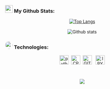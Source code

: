 ### <img src='https://media1.giphy.com/media/du3J3cXyzhj75IOgvA/giphy.gif?cid=ecf05e47x2g034i9pzwtzzsd3xgg2w9nr94t4tflbbgo3008&rid=giphy.gif' width='25px'> My Github Stats:

<div align="center">
<a href="https://github.com/San411/github-readme-stats"><img src="https://github-readme-stats.vercel.app/api/top-langs/?username=San411&amp;theme=prussian&amp;layout=compact&amp;text_color=daf7dc" alt="Top Langs" /></a>
</div>

<br>

<div align="center">
<img src="https://github-readme-stats.vercel.app/api?username=San411&amp;theme=prussian&amp;show_icons=true&amp;title_color=ffc857&amp;icon_color=8ac926&amp;text_color=daf7dc&amp;hide=[&quot;stars&quot;]" alt="Github stats">
</img>
</div>


### <img src ='https://media.giphy.com/media/U4FkC2VqpeNRHjTDQ5/giphy-downsized.gif' width='25px' style="border-radius:50%"> Technologies:
<p align="center">
      <img src="https://www.vectorlogo.zone/logos/python/python-icon.svg" alt="python" width="30" height="30"/>&nbsp;
      <img src="https://raw.githubusercontent.com/abranhe/programming-languages-logos/master/src/cpp/cpp.svg" alt="CPP" width="30" height="30"/>&nbsp;
      <img src="https://www.vectorlogo.zone/logos/git-scm/git-scm-icon.svg" alt="GIT" width="30" height="30"/>   &nbsp;
      <img src="https://www.vectorlogo.zone/logos/jupyter/jupyter-icon.svg" alt="IPYNB" width="30" height="30"/> 
</p>
<br>
<p align = "center">
<a href="https://hits.seeyoufarm.com"><img src="https://hits.seeyoufarm.com/api/count/incr/badge.svg?url=https%3A%2F%2Fgithub.com%2FSan411%2FSan411&count_bg=%2331363F&title_bg=%23172F45&icon=ulule.svg&icon_color=%23D9F6D6&title=Views&edge_flat=false"/></a></p>
